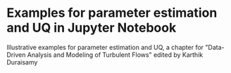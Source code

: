 # Examples for parameter estimation and UQ in Jupyter Notebook
Illustrative examples for parameter estimation and UQ, a chapter for "Data-Driven Analysis and Modeling of Turbulent Flows" edited by Karthik Duraisamy
